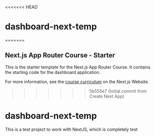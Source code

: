 <<<<<<< HEAD

# dashboard-next-temp

=======

## Next.js App Router Course - Starter

This is the starter template for the Next.js App Router Course. It contains the starting code for the dashboard application.

For more information, see the [course curriculum](https://nextjs.org/learn) on the Next.js Website.

> > > > > > > 5b555e7 (Initial commit from Create Next App)

# dashboard-next-temp

This is a test project to work with NextJS, which is completely test
